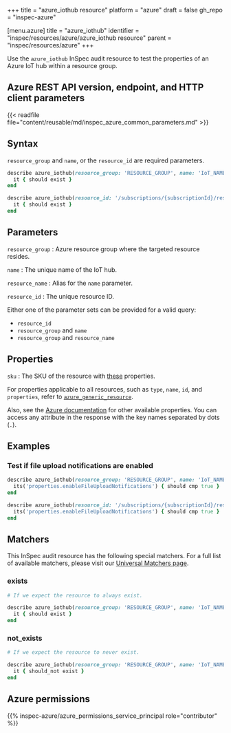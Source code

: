 +++
title = "azure_iothub resource"
platform = "azure"
draft = false
gh_repo = "inspec-azure"

[menu.azure]
title = "azure_iothub"
identifier = "inspec/resources/azure/azure_iothub resource"
parent = "inspec/resources/azure"
+++

Use the `azure_iothub` InSpec audit resource to test the properties of an Azure IoT hub within a resource group.

## Azure REST API version, endpoint, and HTTP client parameters

{{< readfile file="content/reusable/md/inspec_azure_common_parameters.md" >}}

## Syntax

`resource_group` and `name`, or the `resource_id` are required parameters.

```ruby
describe azure_iothub(resource_group: 'RESOURCE_GROUP', name: 'IoT_NAME') do
  it { should exist }
end
```

```ruby
describe azure_iothub(resource_id: '/subscriptions/{subscriptionId}/resourceGroups/{resourceGroupName}/providers/Microsoft.Devices/IotHubs/{resourceName}') do
  it { should exist }
end
```

## Parameters

`resource_group`
: Azure resource group where the targeted resource resides.

`name`
: The unique name of the IoT hub.

`resource_name`
: Alias for the `name` parameter.

`resource_id`
: The unique resource ID.

Either one of the parameter sets can be provided for a valid query:

- `resource_id`
- `resource_group` and `name`
- `resource_group` and `resource_name`

## Properties

`sku`
: The SKU of the resource with [these](https://docs.microsoft.com/en-us/rest/api/iothub/iothubresource/get#iothubskuinfo) properties.

For properties applicable to all resources, such as `type`, `name`, `id`, and `properties`, refer to [`azure_generic_resource`](azure_generic_resource#properties).

Also, see the [Azure documentation](https://docs.microsoft.com/en-us/rest/api/iothub/iothubresource/get#iothubdescription) for other available properties. You can access any attribute in the response with the key names separated by dots (`.`).

## Examples

### Test if file upload notifications are enabled

```ruby
describe azure_iothub(resource_group: 'RESOURCE_GROUP', name: 'IoT_NAME') do
  its('properties.enableFileUploadNotifications') { should cmp true }
end
```

```ruby
describe azure_iothub(resource_id: '/subscriptions/{subscriptionId}/resourceGroups/{resourceGroupName}/providers/Microsoft.Devices/IotHubs/{resourceName}') do
  its('properties.enableFileUploadNotifications') { should cmp true }
end
```

## Matchers

This InSpec audit resource has the following special matchers. For a full list of available matchers, please visit our [Universal Matchers page](https://docs.chef.io/inspec/matchers/).

### exists

```ruby
# If we expect the resource to always exist.

describe azure_iothub(resource_group: 'RESOURCE_GROUP', name: 'IoT_NAME') do
  it { should exist }
end
```

### not_exists

```ruby
# If we expect the resource to never exist.

describe azure_iothub(resource_group: 'RESOURCE_GROUP', name: 'IoT_NAME') do
  it { should_not exist }
end
```

## Azure permissions

{{% inspec-azure/azure_permissions_service_principal role="contributor" %}}
